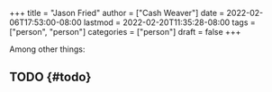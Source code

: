 +++
title = "Jason Fried"
author = ["Cash Weaver"]
date = 2022-02-06T17:53:00-08:00
lastmod = 2022-02-20T11:35:28-08:00
tags = ["person", "person"]
categories = ["person"]
draft = false
+++

Among other things:


## TODO {#todo}
